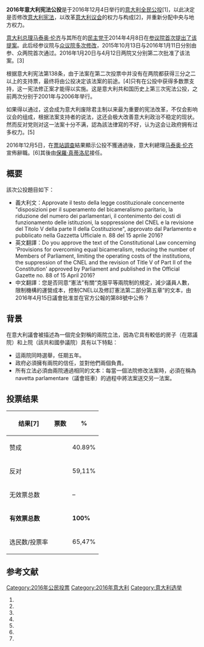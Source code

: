 **2016年意大利宪法公投**是于2016年12月4日举行的[意大利](../Page/意大利.md "wikilink")[全民公投](https://zh.wikipedia.org/wiki/全民公投 "wikilink")\[1\]，以此决定是否修改[意大利宪法](https://zh.wikipedia.org/wiki/意大利宪法 "wikilink")，以改革[意大利议会](../Page/意大利议会.md "wikilink")的权力与构成\[2\]，并重新分配中央与地方权力。

[意大利总理](https://zh.wikipedia.org/wiki/意大利总理 "wikilink")[马泰奥·伦齐](../Page/马泰奥·伦齐.md "wikilink")与其所在的[民主党于](https://zh.wikipedia.org/wiki/意大利民主党 "wikilink")2014年4月8日在[参议院首次提出了该提案](../Page/共和国参议院_\(意大利\).md "wikilink")。此后经参议院与[众议院多次修改](../Page/众议院_\(意大利\).md "wikilink")，2015年10月13日与2016年1月11日分别由参、众两院首次通过。2016年1月20日与4月12日两院又分别第二次批准了该法案。\[3\]

根据意大利宪法第138条，由于法案在第二次投票中并没有在两院都获得三分之二以上的支持票，最终将由公投决定该法案的前途。\[4\]只有在公投中获得多数票支持，这一宪法修正案才能得以实施。这是意大利共和国历史上第三次宪法公投，之前两次分别于2001年与2006年举行。

如果得以通过，这会成为意大利废除君主制以来最为重要的宪法改革，不仅会影响议会的组成，根据法案支持者的说法，这还会极大改善意大利政治不稳定的现状。然而反对党则对这一法案十分不满，認為該法律寫的不好，认为这会让政府拥有过多权力。\[5\]

2016年12月5日，在[票站調查](../Page/票站調查.md "wikilink")結果顯示公投不獲通過後，意大利總理[马泰奥·伦齐](../Page/马泰奥·伦齐.md "wikilink")宣佈辭職。\[6\]其後由[保羅·真蒂洛尼](../Page/保羅·真蒂洛尼.md "wikilink")接任。

## 概要

該次公投題目如下：

  - 義大利文：Approvate il testo della legge costituzionale concernente "disposizioni per il superamento del bicameralismo paritario, la riduzione del numero dei parlamentari, il contenimento dei costi di funzionamento delle istituzioni, la soppressione del CNEL e la revisione del Titolo V della parte II della Costituzione", approvato dal Parlamento e pubblicato nella Gazzetta Ufficiale n. 88 del 15 aprile 2016?
  - 英文翻譯：Do you approve the text of the Constitutional Law concerning 'Provisions for overcoming equal bicameralism, reducing the number of Members of Parliament, limiting the operating costs of the institutions, the suppression of the CNEL and the revision of Title V of Part II of the Constitution' approved by Parliament and published in the Official Gazette no. 88 of 15 April 2016?
  - 中文翻譯：您是否同意“憲法”有關“克服平等兩院制的規定，減少議員人數，限制機構的運營成本，控制CNEL以及修訂憲法第二部分第五章”的文本，由2016年4月15日議會批准並在官方公報的第88號中公佈？

## 背景

在意大利議會被描述為一個完全對稱的兩院立法，因為它具有較低的房子（在眾議院）和上院（該共和國參議院）具有以下特點：

  - 這兩院同時選舉，任期五年。
  - 政府必須擁有兩院的信任，並對他們兩個負責。
  - 所有立法必須由兩院通過相同的文本：每當一個法院修改法案時，必須在稱為navetta parlamentare（議會班車）的過程中將法案送交另一法案。

## 投票结果

<table>
<thead>
<tr class="header">
<th><p>结果[7]</p></th>
<th><p>票数</p></th>
<th><p>%</p></th>
</tr>
</thead>
<tbody>
<tr class="odd">
<td><p>赞成</p></td>
<td></td>
<td><p>40.89%</p></td>
</tr>
<tr class="even">
<td><p>反对</p></td>
<td></td>
<td><p>59,11%</p></td>
</tr>
<tr class="odd">
<td><p>无效票总数</p></td>
<td></td>
<td><p>–</p></td>
</tr>
<tr class="even">
<td><p><strong>有效票总数</strong></p></td>
<td><p><strong></strong></p></td>
<td><p><strong>100%</strong></p></td>
</tr>
<tr class="odd">
<td><p>选民数/投票率</p></td>
<td></td>
<td><p>65,47%</p></td>
</tr>
</tbody>
</table>

## 参考文献

[Category:2016年公民投票](https://zh.wikipedia.org/wiki/Category:2016年公民投票 "wikilink") [Category:2016年意大利](https://zh.wikipedia.org/wiki/Category:2016年意大利 "wikilink") [Category:意大利选举](https://zh.wikipedia.org/wiki/Category:意大利选举 "wikilink")

1.
2.
3.
4.
5.
6.
7.